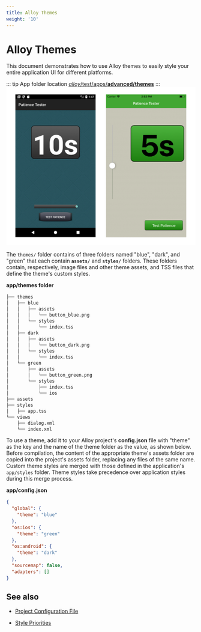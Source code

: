 ```yaml
---
title: Alloy Themes
weight: '10'
---
```


# Alloy Themes

This document demonstrates how to use Alloy themes to easily style your entire application UI for different platforms.

::: tip App folder location
[_alloy_/test/apps/**advanced/themes**](https://github.com/appcelerator/alloy/tree/master/samples/apps/advanced/themes/)
:::
![Example](./Example.png)

The `themes/` folder contains of three folders named "blue", "dark", and "green" that each contain **`assets/`** and **`styles/`** folders. These folders contain, respectively, image files and other theme assets, and TSS files that define the theme's custom styles.

**app/themes folder**

```
├── themes
│   ├── blue
│   │   ├── assets
│   │   │   └── button_blue.png
│   │   └── styles
│   │       └── index.tss
│   ├── dark
│   │   ├── assets
│   │   │   └── button_dark.png
│   │   └── styles
│   │       └── index.tss
│   └── green
│       ├── assets
│       │   └── button_green.png
│       └── styles
│           ├── index.tss
│           └── ios
├── assets
├── styles
│   ├── app.tss
└── views
    ├── dialog.xml
    └── index.xml
```

To use a theme, add it to your Alloy project's **config.json** file with "theme" as the key and the name of the theme folder as the value, as shown below. Before compilation, the content of the appropriate theme's assets folder are copied into the project's assets folder, replacing any files of the same name. Custom theme styles are merged with those defined in the application's `app/styles` folder. Theme styles take precedence over application styles during this merge process.

**app/config.json**

```json
{
  "global": {
    "theme": "blue"
  },
  "os:ios": {
    "theme": "green"
  },
  "os:android": {
    "theme": "dark"
  },
  "sourcemap": false,
  "adapters": []
}
```

## See also

* [Project Configuration File](/guide/Alloy_Framework/Alloy_Guide/Alloy_Test_Apps/Basics/Project_Configuration_File/)

* [Style Priorities](/guide/Alloy_Framework/Alloy_Guide/Alloy_Views/Alloy_Styles_and_Themes/#style-priorities)

